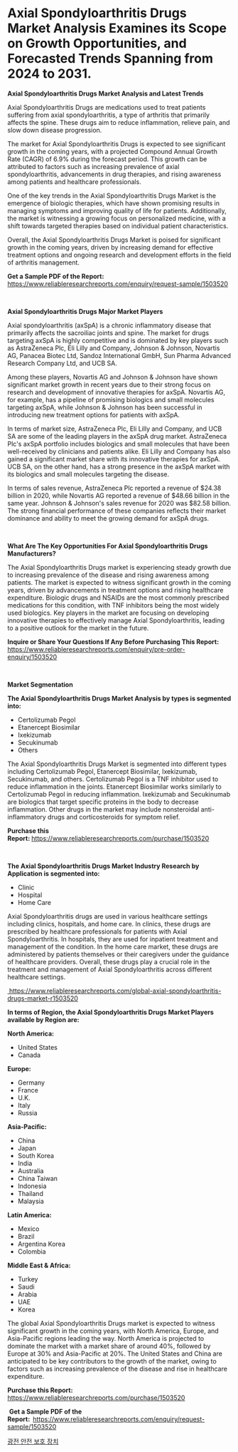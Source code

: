 <p><h1>Axial Spondyloarthritis Drugs Market Analysis Examines its Scope on Growth Opportunities, and Forecasted Trends Spanning from 2024 to 2031.</h1></p><p><strong>Axial Spondyloarthritis Drugs Market Analysis and Latest Trends</strong></p>
<p><p>Axial Spondyloarthritis Drugs are medications used to treat patients suffering from axial spondyloarthritis, a type of arthritis that primarily affects the spine. These drugs aim to reduce inflammation, relieve pain, and slow down disease progression.</p><p>The market for Axial Spondyloarthritis Drugs is expected to see significant growth in the coming years, with a projected Compound Annual Growth Rate (CAGR) of 6.9% during the forecast period. This growth can be attributed to factors such as increasing prevalence of axial spondyloarthritis, advancements in drug therapies, and rising awareness among patients and healthcare professionals.</p><p>One of the key trends in the Axial Spondyloarthritis Drugs Market is the emergence of biologic therapies, which have shown promising results in managing symptoms and improving quality of life for patients. Additionally, the market is witnessing a growing focus on personalized medicine, with a shift towards targeted therapies based on individual patient characteristics.</p><p>Overall, the Axial Spondyloarthritis Drugs Market is poised for significant growth in the coming years, driven by increasing demand for effective treatment options and ongoing research and development efforts in the field of arthritis management.</p></p>
<p><strong>Get a Sample PDF of the Report:&nbsp;</strong> <a href="https://www.reliableresearchreports.com/enquiry/request-sample/1503520">https://www.reliableresearchreports.com/enquiry/request-sample/1503520</a></p>
<p>&nbsp;</p>
<p><strong>Axial Spondyloarthritis Drugs Major Market Players</strong></p>
<p><p>Axial spondyloarthritis (axSpA) is a chronic inflammatory disease that primarily affects the sacroiliac joints and spine. The market for drugs targeting axSpA is highly competitive and is dominated by key players such as AstraZeneca Plc, Eli Lilly and Company, Johnson & Johnson, Novartis AG, Panacea Biotec Ltd, Sandoz International GmbH, Sun Pharma Advanced Research Company Ltd, and UCB SA.</p><p>Among these players, Novartis AG and Johnson & Johnson have shown significant market growth in recent years due to their strong focus on research and development of innovative therapies for axSpA. Novartis AG, for example, has a pipeline of promising biologics and small molecules targeting axSpA, while Johnson & Johnson has been successful in introducing new treatment options for patients with axSpA.</p><p>In terms of market size, AstraZeneca Plc, Eli Lilly and Company, and UCB SA are some of the leading players in the axSpA drug market. AstraZeneca Plc's axSpA portfolio includes biologics and small molecules that have been well-received by clinicians and patients alike. Eli Lilly and Company has also gained a significant market share with its innovative therapies for axSpA. UCB SA, on the other hand, has a strong presence in the axSpA market with its biologics and small molecules targeting the disease.</p><p>In terms of sales revenue, AstraZeneca Plc reported a revenue of $24.38 billion in 2020, while Novartis AG reported a revenue of $48.66 billion in the same year. Johnson & Johnson's sales revenue for 2020 was $82.58 billion. The strong financial performance of these companies reflects their market dominance and ability to meet the growing demand for axSpA drugs.</p></p>
<p>&nbsp;</p>
<p><strong>What Are The Key Opportunities For Axial Spondyloarthritis Drugs Manufacturers?</strong></p>
<p><p>The Axial Spondyloarthritis Drugs market is experiencing steady growth due to increasing prevalence of the disease and rising awareness among patients. The market is expected to witness significant growth in the coming years, driven by advancements in treatment options and rising healthcare expenditure. Biologic drugs and NSAIDs are the most commonly prescribed medications for this condition, with TNF inhibitors being the most widely used biologics. Key players in the market are focusing on developing innovative therapies to effectively manage Axial Spondyloarthritis, leading to a positive outlook for the market in the future.</p></p>
<p><strong>Inquire or Share Your Questions If Any Before Purchasing This Report:</strong> <a href="https://www.reliableresearchreports.com/enquiry/pre-order-enquiry/1503520">https://www.reliableresearchreports.com/enquiry/pre-order-enquiry/1503520</a></p>
<p>&nbsp;</p>
<p><strong>Market Segmentation</strong></p>
<p><strong>The Axial Spondyloarthritis Drugs Market Analysis by types is segmented into:</strong></p>
<p><ul><li>Certolizumab Pegol</li><li>Etanercept Biosimilar</li><li>Ixekizumab</li><li>Secukinumab</li><li>Others</li></ul></p>
<p><p>The Axial Spondyloarthritis Drugs Market is segmented into different types including Certolizumab Pegol, Etanercept Biosimilar, Ixekizumab, Secukinumab, and others. Certolizumab Pegol is a TNF inhibitor used to reduce inflammation in the joints. Etanercept Biosimilar works similarly to Certolizumab Pegol in reducing inflammation. Ixekizumab and Secukinumab are biologics that target specific proteins in the body to decrease inflammation. Other drugs in the market may include nonsteroidal anti-inflammatory drugs and corticosteroids for symptom relief.</p></p>
<p><strong>Purchase this Report:&nbsp;</strong><a href="https://www.reliableresearchreports.com/purchase/1503520">https://www.reliableresearchreports.com/purchase/1503520</a></p>
<p>&nbsp;</p>
<p><strong>The Axial Spondyloarthritis Drugs Market Industry Research by Application is segmented into:</strong></p>
<p><ul><li>Clinic</li><li>Hospital</li><li>Home Care</li></ul></p>
<p><p>Axial Spondyloarthritis drugs are used in various healthcare settings including clinics, hospitals, and home care. In clinics, these drugs are prescribed by healthcare professionals for patients with Axial Spondyloarthritis. In hospitals, they are used for inpatient treatment and management of the condition. In the home care market, these drugs are administered by patients themselves or their caregivers under the guidance of healthcare providers. Overall, these drugs play a crucial role in the treatment and management of Axial Spondyloarthritis across different healthcare settings.</p></p>
<p><a href="https://www.reliableresearchreports.com/global-axial-spondyloarthritis-drugs-market-r1503520">&nbsp;https://www.reliableresearchreports.com/global-axial-spondyloarthritis-drugs-market-r1503520</a></p>
<p><strong>In terms of Region, the Axial Spondyloarthritis Drugs Market Players available by Region are:</strong></p>
<p>
    <p> <strong> North America: </strong>
        <ul>
            <li>United States</li>
            <li>Canada</li>
        </ul>
        </p> 
    <p> <strong> Europe: </strong>
        <ul>
            <li>Germany</li>
            <li>France</li>
            <li>U.K.</li>
            <li>Italy</li>
            <li>Russia</li>
        </ul>
        </p> 
    <p> <strong> Asia-Pacific: </strong>
        <ul>
            <li>China</li>
            <li>Japan</li>
            <li>South Korea</li>
            <li>India</li>
            <li>Australia</li>
            <li>China Taiwan</li>
            <li>Indonesia</li>
            <li>Thailand</li>
            <li>Malaysia</li>
        </ul>
        </p> 
    <p> <strong> Latin America: </strong>
        <ul>
            <li>Mexico</li>
            <li>Brazil</li>
            <li>Argentina Korea</li>
            <li>Colombia</li>
        </ul>
        </p> 
    <p> <strong> Middle East & Africa: </strong>
        <ul>
            <li>Turkey</li>
            <li>Saudi</li>
            <li>Arabia</li>
            <li>UAE</li>
            <li>Korea</li>
        </ul>
    </p>
    </p>
<p><p>The global Axial Spondyloarthritis Drugs market is expected to witness significant growth in the coming years, with North America, Europe, and Asia-Pacific regions leading the way. North America is projected to dominate the market with a market share of around 40%, followed by Europe at 30% and Asia-Pacific at 20%. The United States and China are anticipated to be key contributors to the growth of the market, owing to factors such as increasing prevalence of the disease and rise in healthcare expenditure.</p></p>
<p><strong>Purchase this Report: </strong><a href="https://www.reliableresearchreports.com/purchase/1503520">https://www.reliableresearchreports.com/purchase/1503520</a></p>
<p>&nbsp;<strong>Get a Sample PDF of the Report:&nbsp;&nbsp;</strong><a href="https://www.reliableresearchreports.com/enquiry/request-sample/1503520">https://www.reliableresearchreports.com/enquiry/request-sample/1503520</a></p>
<p><strong></strong></p>
<p><p><a href="https://github.com/bossladyaries0/Market-Research-Report-List-1/blob/main/599274286550.md">광전 안전 보호 장치</a></p></p>